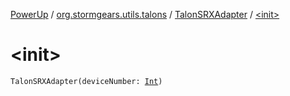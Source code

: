 [PowerUp](../../index.md) / [org.stormgears.utils.talons](../index.md) / [TalonSRXAdapter](index.md) / [&lt;init&gt;](./-init-.md)

# &lt;init&gt;

`TalonSRXAdapter(deviceNumber: `[`Int`](https://kotlinlang.org/api/latest/jvm/stdlib/kotlin/-int/index.html)`)`